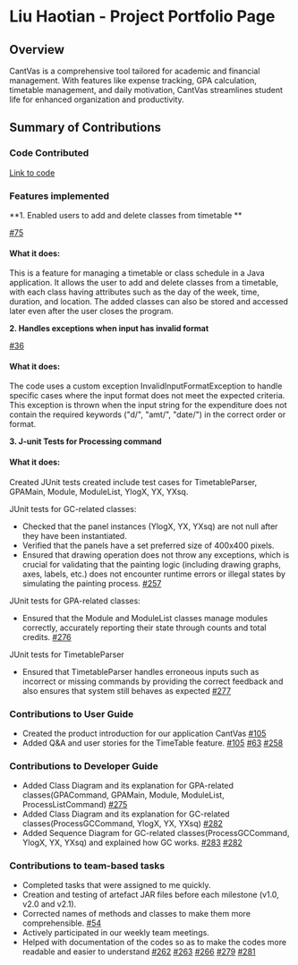 # Liu Haotian - Project Portfolio Page

## Overview
CantVas is a comprehensive tool tailored for academic and financial management.
With features like expense tracking, GPA calculation, timetable management,
and daily motivation, CantVas streamlines student life for enhanced organization
and productivity.

## Summary of Contributions

### Code Contributed
[Link to code](https://nus-cs2113-ay2324s2.github.io/tp-dashboard/?search=&sort=groupTitle&sortWithin=title&timeframe=commit&mergegroup=&groupSelect=groupByRepos&breakdown=true&checkedFileTypes=docs~functional-code~test-code~other&since=2024-02-23&tabOpen=true&tabType=authorship&tabAuthor=Haotian199&tabRepo=AY2324S2-CS2113-W13-3%2Ftp%5Bmaster%5D&authorshipIsMergeGroup=false&authorshipFileTypes=docs~functional-code&authorshipIsBinaryFileTypeChecked=false&authorshipIsIgnoredFilesChecked=false)

### Features implemented
**1. Enabled users to add and delete classes from timetable **

[#75](https://github.com/AY2324S2-CS2113-W13-3/tp/pull/75)

#### What it does:

This is a feature for managing a timetable or class schedule in a Java application. 
It allows the user to add and delete classes from a timetable, with each class having attributes such as the day of the 
week, time, duration, and location. 
The added classes can also be stored and accessed later even after the user closes the program.

**2. Handles exceptions when input has invalid format**

[#36](https://github.com/AY2324S2-CS2113-W13-3/tp/pull/36)

#### What it does:

The code uses a custom exception InvalidInputFormatException to handle specific cases where the input format does 
not meet the expected criteria. This exception is thrown when the input string for the expenditure does not 
contain the required keywords ("d/", "amt/", "date/") in the correct order or format.

**3. J-unit Tests for Processing command**

#### What it does:

Created JUnit tests created include test cases for TimetableParser, GPAMain, Module, ModuleList, YlogX, YX, YXsq.

JUnit tests for GC-related classes:
- Checked that the panel instances (YlogX, YX, YXsq) are not null after they have been instantiated.
- Verified that the panels have a set preferred size of 400x400 pixels.
- Ensured that drawing operation does not throw any exceptions, which is crucial for validating that the painting 
logic (including drawing graphs, axes, labels, etc.) does not encounter runtime errors or illegal states by simulating
the painting process.
  [#257](https://github.com/AY2324S2-CS2113-W13-3/tp/pull/257)

JUnit tests for GPA-related classes:
- Ensured that the Module and ModuleList classes manage modules correctly, accurately reporting their 
state through counts and total credits.
  [#276](https://github.com/AY2324S2-CS2113-W13-3/tp/pull/276)

JUnit tests for TimetableParser
- Ensured that TimetableParser handles erroneous inputs such as incorrect or missing commands by providing the correct 
feedback and also ensures that system still behaves as expected
  [#277](https://github.com/AY2324S2-CS2113-W13-3/tp/pull/277)


### Contributions to User Guide

- Created the product introduction for our application CantVas 
  [#105](https://github.com/AY2324S2-CS2113-W13-3/tp/pull/105)
- Added Q&A and user stories for the TimeTable feature.
  [#105](https://github.com/AY2324S2-CS2113-W13-3/tp/pull/105)
  [#63](https://github.com/AY2324S2-CS2113-W13-3/tp/pull/63/files)
  [#258](https://github.com/AY2324S2-CS2113-W13-3/tp/pull/258)


### Contributions to Developer Guide

- Added Class Diagram and its explanation for GPA-related classes(GPACommand, GPAMain, Module, 
ModuleList, ProcessListCommand)
  [#275](https://github.com/AY2324S2-CS2113-W13-3/tp/pull/275)
- Added Class Diagram and its explanation for GC-related classes(ProcessGCCommand, YlogX, YX, YXsq)
  [#282](https://github.com/AY2324S2-CS2113-W13-3/tp/pull/282)
- Added Sequence Diagram for GC-related classes(ProcessGCCommand, YlogX, YX, YXsq) and explained how GC works.
  [#283](https://github.com/AY2324S2-CS2113-W13-3/tp/pull/283)
  [#282](https://github.com/AY2324S2-CS2113-W13-3/tp/pull/282)

### Contributions to team-based tasks

- Completed tasks that were assigned to me quickly.
- Creation and testing of artefact JAR files before each milestone (v1.0, v2.0 and v2.1).
- Corrected names of methods and classes to make them more comprehensible.
  [#54](https://github.com/AY2324S2-CS2113-W13-3/tp/pull/54)
- Actively participated in our weekly team meetings.
- Helped with documentation of the codes so as to make the codes more readable and easier to understand
  [#262](https://github.com/AY2324S2-CS2113-W13-3/tp/pull/262)
  [#263](https://github.com/AY2324S2-CS2113-W13-3/tp/pull/263)
  [#266](https://github.com/AY2324S2-CS2113-W13-3/tp/pull/266)
  [#279](https://github.com/AY2324S2-CS2113-W13-3/tp/pull/279)
  [#281](https://github.com/AY2324S2-CS2113-W13-3/tp/pull/281)


 
